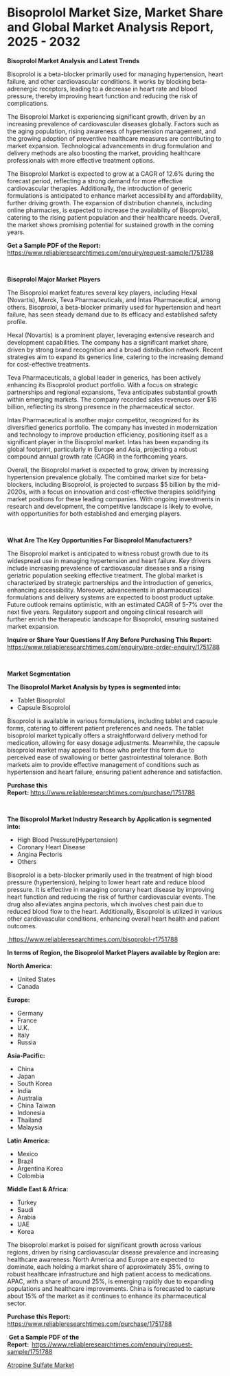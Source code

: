 <p><h1>Bisoprolol Market Size, Market Share and Global Market Analysis Report, 2025 - 2032</h1></p><p><strong>Bisoprolol Market Analysis and Latest Trends</strong></p>
<p><p>Bisoprolol is a beta-blocker primarily used for managing hypertension, heart failure, and other cardiovascular conditions. It works by blocking beta-adrenergic receptors, leading to a decrease in heart rate and blood pressure, thereby improving heart function and reducing the risk of complications.</p><p>The Bisoprolol Market is experiencing significant growth, driven by an increasing prevalence of cardiovascular diseases globally. Factors such as the aging population, rising awareness of hypertension management, and the growing adoption of preventive healthcare measures are contributing to market expansion. Technological advancements in drug formulation and delivery methods are also boosting the market, providing healthcare professionals with more effective treatment options.</p><p>The Bisoprolol Market is expected to grow at a CAGR of 12.6% during the forecast period, reflecting a strong demand for more effective cardiovascular therapies. Additionally, the introduction of generic formulations is anticipated to enhance market accessibility and affordability, further driving growth. The expansion of distribution channels, including online pharmacies, is expected to increase the availability of Bisoprolol, catering to the rising patient population and their healthcare needs. Overall, the market shows promising potential for sustained growth in the coming years.</p></p>
<p><strong>Get a Sample PDF of the Report:&nbsp;</strong> <a href="https://www.reliableresearchtimes.com/enquiry/request-sample/1751788?utm_campaign=2179&utm_medium=2&utm_source=Github&utm_content=ia&utm_term=08032025&utm_id=bisoprolol">https://www.reliableresearchtimes.com/enquiry/request-sample/1751788</a></p>
<p>&nbsp;</p>
<p><strong>Bisoprolol Major Market Players</strong></p>
<p><p>The Bisoprolol market features several key players, including Hexal (Novartis), Merck, Teva Pharmaceuticals, and Intas Pharmaceutical, among others. Bisoprolol, a beta-blocker primarily used for hypertension and heart failure, has seen steady demand due to its efficacy and established safety profile.</p><p>Hexal (Novartis) is a prominent player, leveraging extensive research and development capabilities. The company has a significant market share, driven by strong brand recognition and a broad distribution network. Recent strategies aim to expand its generics line, catering to the increasing demand for cost-effective treatments.</p><p>Teva Pharmaceuticals, a global leader in generics, has been actively enhancing its Bisoprolol product portfolio. With a focus on strategic partnerships and regional expansions, Teva anticipates substantial growth within emerging markets. The company recorded sales revenues over $16 billion, reflecting its strong presence in the pharmaceutical sector.</p><p>Intas Pharmaceutical is another major competitor, recognized for its diversified generics portfolio. The company has invested in modernization and technology to improve production efficiency, positioning itself as a significant player in the Bisoprolol market. Intas has been expanding its global footprint, particularly in Europe and Asia, projecting a robust compound annual growth rate (CAGR) in the forthcoming years.</p><p>Overall, the Bisoprolol market is expected to grow, driven by increasing hypertension prevalence globally. The combined market size for beta-blockers, including Bisoprolol, is projected to surpass $5 billion by the mid-2020s, with a focus on innovation and cost-effective therapies solidifying market positions for these leading companies. With ongoing investments in research and development, the competitive landscape is likely to evolve, with opportunities for both established and emerging players.</p></p>
<p>&nbsp;</p>
<p><strong>What Are The Key Opportunities For Bisoprolol Manufacturers?</strong></p>
<p><p>The Bisoprolol market is anticipated to witness robust growth due to its widespread use in managing hypertension and heart failure. Key drivers include increasing prevalence of cardiovascular diseases and a rising geriatric population seeking effective treatment. The global market is characterized by strategic partnerships and the introduction of generics, enhancing accessibility. Moreover, advancements in pharmaceutical formulations and delivery systems are expected to boost product uptake. Future outlook remains optimistic, with an estimated CAGR of 5-7% over the next five years. Regulatory support and ongoing clinical research will further enrich the therapeutic landscape for Bisoprolol, ensuring sustained market expansion.</p></p>
<p><strong>Inquire or Share Your Questions If Any Before Purchasing This Report:</strong> <a href="https://www.reliableresearchtimes.com/enquiry/pre-order-enquiry/1751788?utm_campaign=2179&utm_medium=2&utm_source=Github&utm_content=ia&utm_term=08032025&utm_id=bisoprolol">https://www.reliableresearchtimes.com/enquiry/pre-order-enquiry/1751788</a></p>
<p>&nbsp;</p>
<p><strong>Market Segmentation</strong></p>
<p><strong>The Bisoprolol Market Analysis by types is segmented into:</strong></p>
<p><ul><li>Tablet Bisoprolol</li><li>Capsule Bisoprolol</li></ul></p>
<p><p>Bisoprolol is available in various formulations, including tablet and capsule forms, catering to different patient preferences and needs. The tablet bisoprolol market typically offers a straightforward delivery method for medication, allowing for easy dosage adjustments. Meanwhile, the capsule bisoprolol market may appeal to those who prefer this form due to perceived ease of swallowing or better gastrointestinal tolerance. Both markets aim to provide effective management of conditions such as hypertension and heart failure, ensuring patient adherence and satisfaction.</p></p>
<p><strong>Purchase this Report:&nbsp;</strong><a href="https://www.reliableresearchtimes.com/purchase/1751788?utm_campaign=2179&utm_medium=2&utm_source=Github&utm_content=ia&utm_term=08032025&utm_id=bisoprolol">https://www.reliableresearchtimes.com/purchase/1751788</a></p>
<p>&nbsp;</p>
<p><strong>The Bisoprolol Market Industry Research by Application is segmented into:</strong></p>
<p><ul><li>High Blood Pressure(Hypertension)</li><li>Coronary Heart Disease</li><li>Angina Pectoris</li><li>Others</li></ul></p>
<p><p>Bisoprolol is a beta-blocker primarily used in the treatment of high blood pressure (hypertension), helping to lower heart rate and reduce blood pressure. It is effective in managing coronary heart disease by improving heart function and reducing the risk of further cardiovascular events. The drug also alleviates angina pectoris, which involves chest pain due to reduced blood flow to the heart. Additionally, Bisoprolol is utilized in various other cardiovascular conditions, enhancing overall heart health and patient outcomes.</p></p>
<p><a href="https://www.reliableresearchtimes.com/bisoprolol-r1751788?utm_campaign=2179&utm_medium=2&utm_source=Github&utm_content=ia&utm_term=08032025&utm_id=bisoprolol">&nbsp;https://www.reliableresearchtimes.com/bisoprolol-r1751788</a></p>
<p><strong>In terms of Region, the Bisoprolol Market Players available by Region are:</strong></p>
<p>
    <p> <strong> North America: </strong>
        <ul>
            <li>United States</li>
            <li>Canada</li>
        </ul>
        </p> 
    <p> <strong> Europe: </strong>
        <ul>
            <li>Germany</li>
            <li>France</li>
            <li>U.K.</li>
            <li>Italy</li>
            <li>Russia</li>
        </ul>
        </p> 
    <p> <strong> Asia-Pacific: </strong>
        <ul>
            <li>China</li>
            <li>Japan</li>
            <li>South Korea</li>
            <li>India</li>
            <li>Australia</li>
            <li>China Taiwan</li>
            <li>Indonesia</li>
            <li>Thailand</li>
            <li>Malaysia</li>
        </ul>
        </p> 
    <p> <strong> Latin America: </strong>
        <ul>
            <li>Mexico</li>
            <li>Brazil</li>
            <li>Argentina Korea</li>
            <li>Colombia</li>
        </ul>
        </p> 
    <p> <strong> Middle East & Africa: </strong>
        <ul>
            <li>Turkey</li>
            <li>Saudi</li>
            <li>Arabia</li>
            <li>UAE</li>
            <li>Korea</li>
        </ul>
    </p>
    </p>
<p><p>The bisoprolol market is poised for significant growth across various regions, driven by rising cardiovascular disease prevalence and increasing healthcare awareness. North America and Europe are expected to dominate, each holding a market share of approximately 35%, owing to robust healthcare infrastructure and high patient access to medications. APAC, with a share of around 25%, is emerging rapidly due to expanding populations and healthcare improvements. China is forecasted to capture about 15% of the market as it continues to enhance its pharmaceutical sector.</p></p>
<p><strong>Purchase this Report: </strong><a href="https://www.reliableresearchtimes.com/purchase/1751788?utm_campaign=2179&utm_medium=2&utm_source=Github&utm_content=ia&utm_term=08032025&utm_id=bisoprolol">https://www.reliableresearchtimes.com/purchase/1751788</a></p>
<p>&nbsp;<strong>Get a Sample PDF of the Report:&nbsp;&nbsp;</strong><a href="https://www.reliableresearchtimes.com/enquiry/request-sample/1751788?utm_campaign=2179&utm_medium=2&utm_source=Github&utm_content=ia&utm_term=08032025&utm_id=bisoprolol">https://www.reliableresearchtimes.com/enquiry/request-sample/1751788</a></p>
<p><strong></strong></p>
<p><p><a href="https://github.com/JakirUddin651/Market-Research-Report-List-1/blob/main/atropine-sulfate-market.md?utm_campaign=2179&utm_medium=2&utm_source=Github&utm_content=ia&utm_term=08032025&utm_id=bisoprolol">Atropine Sulfate Market</a></p></p>